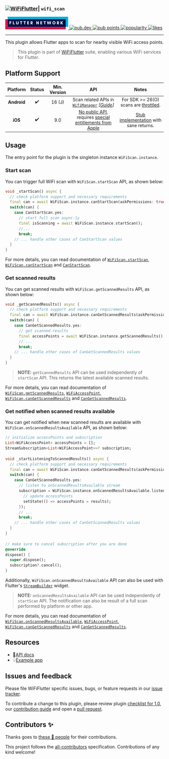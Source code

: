 <h3><a href="https://wifi.flutternetwork.dev/" ><img src="https://raw.githubusercontent.com/flutternetwork/WiFiFlutter/master/logo/logo%2Bname_vertical_color.png" alt="WiFiFlutter" height="112"/></a>| <code>wifi_scan</code></h3>

<p>
<a href="https://flutternetwork.dev">
  <img src="https://raw.githubusercontent.com/flutternetwork/.github/master/profile/badge.svg" alt="Flutter Network" />
</a>
<a href="https://pub.dev/packages/wifi_scan">
  <img src="https://img.shields.io/pub/v/wifi_scan?logo=dart" alt="pub.dev">
</a>
<a href="https://pub.dev/packages/wifi_scan/score">
  <img src="https://badges.bar/wifi_scan/pub%20points" alt="pub points">
</a>  
<a href="https://pub.dev/packages/wifi_scan/score">
  <img src="https://badges.bar/wifi_scan/popularity" alt="popularity">
</a>  
<a href="https://pub.dev/packages/wifi_scan/score">
  <img src="https://badges.bar/wifi_scan/likes" alt="likes">
</a>  
</p>  

---
This plugin allows Flutter apps to scan for nearby visible WiFi access points.

> This plugin is part of [WiFiFlutter][wf_home] suite, enabling various WiFi services for Flutter. 

## Platform Support

| Platform | Status | Min. Version |  API  | Notes |
| :------: | :----: |:------------:| :---: |:-----:|
| **Android** | ✔️ | 16 (J) | Scan related APIs in [`WifiManager`][android_WifiManager] *[[Guide][android_guide]]* | For SDK >= 26(O) scans are [throttled][android_throttling]. |
| **iOS** | ✔️ | 9.0 | [No public API][ios_thread], requires [special entitlements from Apple][ios_special] | [Stub implementation][ios_stub] with sane returns. |

## Usage
The entry point for the plugin is the singleton instance `WiFiScan.instance`.

### Start scan
You can trigger full WiFi scan with `WiFiScan.startScan` API, as shown below:
```dart
void _startScan() async {
  // check platform support and necessary requirements
  final can = await WiFiScan.instance.canStartScan(askPermissions: true);
  switch(can) {
    case CanStartScan.yes:
      // start full scan async-ly
      final isScanning = await WiFiScan.instance.startScan();
      //...
      break;
    // ... handle other cases of CanStartScan values
  }
}
```

For more details, you can read documentation of [`WiFiScan.startScan`][doc_startScan], 
[`WiFiScan.canStartScan`][doc_canStartScan] and [`CanStartScan`][doc_enum_CanStartScan].

### Get scanned results
You can get scanned results with `WiFiScan.getScannedResults` API, as shown below:
```dart
void _getScannedResults() async {
  // check platform support and necessary requirements
  final can = await WiFiScan.instance.canGetScannedResults(askPermissions: true);
  switch(can) {
    case CanGetScannedResults.yes:
      // get scanned results
      final accessPoints = await WiFiScan.instance.getScannedResults();
      // ...
      break;
    // ... handle other cases of CanGetScannedResults values
  }
}
```

> **NOTE:** `getScannedResults` API can be used independently of `startScan` API. This returns the latest available scanned results.

For more details, you can read documentation of [`WiFiScan.getScannedResults`][doc_getScannedResults],
[`WiFiAccessPoint`][doc_WiFiAccessPoint],
[`WiFiScan.canGetScannedResults`][doc_canGetScannedResults] and
[`CanGetScannedResults`][doc_enum_CanGetScannedResults].

### Get notified when scanned results available
You can get notified when new scanned results are available with `WiFiScan.onScannedResultsAvailable` API, as shown below:
```dart
// initialize accessPoints and subscription
List<WiFiAccessPoint> accessPoints = [];
StreamSubscription<List<WiFiAccessPoint>>? subscription;

void _startListeningToScannedResults() async {
  // check platform support and necessary requirements
  final can = await WiFiScan.instance.canGetScannedResults(askPermissions: true);
  switch(can) {
    case CanGetScannedResults.yes:
      // listen to onScannedResultsAvailable stream
      subscription = WiFiScan.instance.onScannedResultsAvailable.listen((results) {
        // update accessPoints
        setState(() => accessPoints = results);
      });
      // ...
      break;
    // ... handle other cases of CanGetScannedResults values
  }
}

// make sure to cancel subscription after you are done
@override
dispose() {
  super.dispose();
  subscription?.cancel();
}
```

Additionally, `WiFiScan.onScannedResultsAvailable` API can also be used with Flutter's 
[`StreamBuilder`][flutter_StreamBuilder] widget.

> **NOTE:** `onScannedResultsAvailable` API can be used  independently of `startScan` API. The notification can also be result of a full scan performed by platform or other app.

For more details, you can read documentation of 
[`WiFiScan.onScannedResultsAvailable`][doc_onScannedResultsAvailable],
[`WiFiAccessPoint`][doc_WiFiAccessPoint],
[`WiFiScan.canGetScannedResults`][doc_canGetScannedResults] and
[`CanGetScannedResults`][doc_enum_CanGetScannedResults].

## Resources
- 📖[API docs][docs]
- 💡[Example app][example]

## Issues and feedback

Please file WiFiFlutter specific issues, bugs, or feature requests in our [issue tracker][wf_issue].

To contribute a change to this plugin, please review plugin [checklist for 1.0][checklist], our 
[contribution guide][wf_contrib] and open a [pull request][wf_pull].

## Contributors ✨

Thanks goes to [these 💖 people][wf_contributors] for their contributions.

This project follows the [all-contributors][all_contributors] specification. Contributions of any kind welcome!

<!-- links -->
[wf_home]: https://wifi.flutternetwork.dev/
[wf_issue]: https://github.com/flutternetwork/WiFiFlutter/issues/new
[wf_contrib]: https://github.com/flutternetwork/WiFiFlutter/blob/master/CONTRIBUTING.md
[wf_pull]: https://github.com/flutternetwork/WiFiFlutter/pulls
[wf_contributors]: https://github.com/flutternetwork/WiFiFlutter/blob/master/CONTRIBUTORS.md
[all_contributors]: https://github.com/all-contributors/all-contributors

[checklist]: https://github.com/flutternetwork/WiFiFlutter/issues/188
[docs]: https://pub.dev/documentation/wifi_scan/latest/wifi_scan/wifi_scan-library.html
[example]: https://github.com/flutternetwork/WiFiFlutter/tree/master/packages/wifi_scan/example

[doc_startScan]: https://pub.dev/documentation/wifi_scan/latest/wifi_scan/WiFiScan/startScan.html
[doc_canStartScan]: https://pub.dev/documentation/wifi_scan/latest/wifi_scan/WiFiScan/canStartScan.html
[doc_enum_CanStartScan]: https://pub.dev/documentation/wifi_scan/latest/wifi_scan/CanStartScan.html
[doc_getScannedResults]: https://pub.dev/documentation/wifi_scan/latest/wifi_scan/WiFiScan/getScannedResults.html
[doc_WiFiAccessPoint]: https://pub.dev/documentation/wifi_scan/latest/wifi_scan/WiFiAccessPoint-class.html
[doc_canGetScannedResults]: https://pub.dev/documentation/wifi_scan/latest/wifi_scan/WiFiScan/canGetScannedResults.html
[doc_enum_CanGetScannedResults]: https://pub.dev/documentation/wifi_scan/latest/wifi_scan/CanGetScannedResults.html
[doc_onScannedResultsAvailable]: https://pub.dev/documentation/wifi_scan/latest/wifi_scan/WiFiScan/onScannedResultsAvailable.html

[flutter_StreamBuilder]: https://api.flutter.dev/flutter/widgets/StreamBuilder-class.html

[android_guide]: https://developer.android.com/guide/topics/connectivity/wifi-scan
[android_throttling]: https://developer.android.com/guide/topics/connectivity/wifi-scan#wifi-scan-throttling
[android_WifiManager]: https://developer.android.com/reference/android/net/wifi/WifiManager

[ios_thread]: https://developer.apple.com/forums/thread/39204
[ios_special]: https://developer.apple.com/forums/thread/91351?answerId=276151022#276151022
[ios_stub]: https://github.com/flutternetwork/WiFiFlutter/blob/master/packages/wifi_scan/ios/Classes/SwiftWifiScanPlugin.swift
